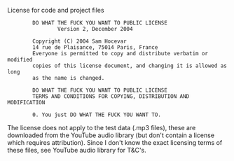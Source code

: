  License for code and project files
 
            DO WHAT THE FUCK YOU WANT TO PUBLIC LICENSE
                    Version 2, December 2004

            Copyright (C) 2004 Sam Hocevar
            14 rue de Plaisance, 75014 Paris, France
            Everyone is permitted to copy and distribute verbatim or modified
            copies of this license document, and changing it is allowed as long
            as the name is changed.

            DO WHAT THE FUCK YOU WANT TO PUBLIC LICENSE
            TERMS AND CONDITIONS FOR COPYING, DISTRIBUTION AND MODIFICATION

            0. You just DO WHAT THE FUCK YOU WANT TO.

The license does not apply to the test data (.mp3 files), these are downloaded from the YouTube audio library (but don't contain a license which requires attribution). Since I don't know the exact licensing terms of these files, see YouTube audio library for T&C's.
